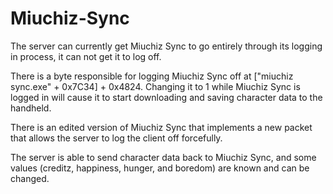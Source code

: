 # Miuchiz-Sync
The server can currently get Miuchiz Sync to go entirely through its logging in process, it can not get it to log off.

There is a byte responsible for logging Miuchiz Sync off at ["miuchiz sync.exe" + 0x7C34] + 0x4824. Changing it to 1 while Miuchiz Sync is logged in will cause it to start downloading and saving character data to the handheld.

There is an edited version of Miuchiz Sync that implements a new packet that allows the server to log the client off forcefully.

The server is able to send character data back to Miuchiz Sync, and some values (creditz, happiness, hunger, and boredom) are known and can be changed.

